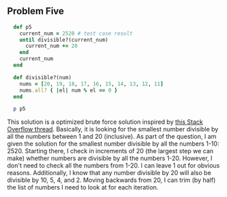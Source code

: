 ## Problem Five

```ruby
  def p5
    current_num = 2520 # test case result
    until divisible?(current_num)
      current_num += 20
    end
    current_num
  end

  def divisible?(num)
    nums = [20, 19, 18, 17, 16, 15, 14, 13, 12, 11]
    nums.all? { |el| num % el == 0 }
  end

  p p5
```

This solution is a optimized brute force solution inspired by [this Stack Overflow thread](https://stackoverflow.com/questions/8024911/project-euler-5-in-python-how-can-i-optimize-my-solution). Basically, it is looking for the smallest number divisible by all the numbers between 1 and 20 (inclusive). As part of the question, I am given the solution for the smallest number divisible by all the numbers 1-10: 2520. Starting there, I check in increments of 20 (the largest step we can make) whether numbers are divisible by all the numbers 1-20. However, I don't need to check all the numbers from 1-20. I can leave 1 out for obvious reasons. Additionally, I know that any number divisible by 20 will also be divisible by 10, 5, 4, and 2. Moving backwards from 20, I can trim (by half) the list of numbers I need to look at for each iteration.

